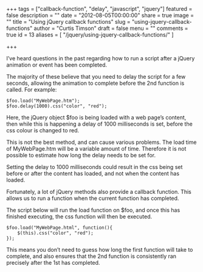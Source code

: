 +++
tags = ["callback-function", "delay", "javascript", "jquery"]
featured = false
description = ""
date = "2012-08-05T00:00:00"
share = true
image = ""
title = "Using jQuery callback functions"
slug = "using-jquery-callback-functions"
author = "Curtis Timson"
draft = false
menu = ""
comments = true
id = 13
aliases = [
    "/jquery/using-jquery-callback-functions/"
]

+++

I’ve heard questions in the past regarding how to run a script after a jQuery animation or event has been completed.

The majority of these believe that you need to delay the script for a few seconds, allowing the animation to complete before the 2nd function is called. For example:

~~~~
$foo.load("MyWebPage.htm");
$foo.delay(1000).css("color", "red");
~~~~

Here, the jQuery object $foo is being loaded with a web page’s content, then while this is happening a delay of 1000 milliseconds is set, before the css colour is changed to red.

This is not the best method, and can cause various problems. The load time of MyWebPage.htm will be a variable amount of time. Therefore it is not possible to estimate how long the delay needs to be set for.

Setting the delay to 1000 milliseconds could result in the css being set before or after the content has loaded, and not when the content has loaded.

Fortunately, a lot of jQuery methods also provide a callback function. This allows us to run a function when the current function has completed.

The script below will run the load function on $foo, and once this has finished executing, the css function will then be executed.

~~~~
$foo.load("MyWebPage.html", function(){
    $(this).css("color", "red");
});
~~~~

This means you don’t need to guess how long the first function will take to complete, and also ensures that the 2nd function is consistently ran precisely after the 1st has completed.
